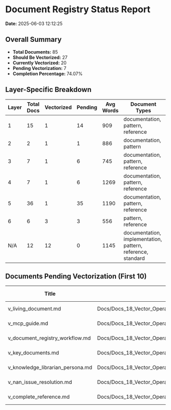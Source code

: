 # Document Registry Status Report
**Date:** 2025-06-03 12:12:25

## Overall Summary
- **Total Documents:** 85
- **Should Be Vectorized:** 27
- **Currently Vectorized:** 20
- **Pending Vectorization:** 7
- **Completion Percentage:** 74.07%

## Layer-Specific Breakdown
| Layer | Total Docs | Vectorized | Pending | Avg Words | Document Types |
| ----- | ---------- | ---------- | ------- | --------- | -------------- |
| 1 | 15 | 1 | 14 | 909 | documentation, pattern, reference |
| 2 | 2 | 1 | 1 | 886 | documentation, pattern |
| 3 | 7 | 1 | 6 | 745 | documentation, pattern, reference |
| 4 | 7 | 1 | 6 | 1269 | documentation, pattern, reference |
| 5 | 36 | 1 | 35 | 1190 | documentation, pattern, reference |
| 6 | 6 | 3 | 3 | 556 | pattern, reference |
| N/A | 12 | 12 | 0 | 1145 | documentation, implementation, pattern, reference, standard |

## Documents Pending Vectorization (First 10)
| Title | Path | Layer | Type | Status | Last Checked |
| ----- | ---- | ----- | ---- | ------ | ------------ |
| v_living_document.md | Docs/Docs_18_Vector_Operations/Documentation/v_living_document.md | 5 | documentation | pending | 2025-06-03 |
| v_mcp_guide.md | Docs/Docs_18_Vector_Operations/Documentation/v_mcp_guide.md | 5 | reference | pending | 2025-06-03 |
| v_document_registry_workflow.md | Docs/Docs_18_Vector_Operations/Documentation/v_document_registry_workflow.md | 5 | documentation | pending | 2025-06-03 |
| v_key_documents.md | Docs/Docs_18_Vector_Operations/Documentation/v_key_documents.md | 5 | documentation | pending | 2025-06-03 |
| v_knowledge_librarian_persona.md | Docs/Docs_18_Vector_Operations/Documentation/v_knowledge_librarian_persona.md | 5 | documentation | pending | 2025-06-03 |
| v_nan_issue_resolution.md | Docs/Docs_18_Vector_Operations/Documentation/v_nan_issue_resolution.md | 5 | documentation | pending | 2025-06-03 |
| v_complete_reference.md | Docs/Docs_18_Vector_Operations/Documentation/v_complete_reference.md | 5 | reference | pending | 2025-06-03 |